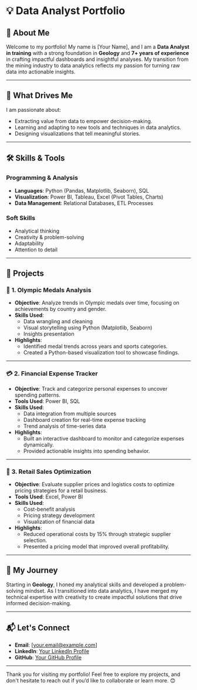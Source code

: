 # 💡 **Data Analyst Portfolio**

## 👋 About Me  
Welcome to my portfolio! My name is [Your Name], and I am a **Data Analyst in training** with a strong foundation in **Geology** and **7+ years of experience** in crafting impactful dashboards and insightful analyses. My transition from the mining industry to data analytics reflects my passion for turning raw data into actionable insights.  

---

## 🚀 What Drives Me  
I am passionate about:  
- Extracting value from data to empower decision-making.  
- Learning and adapting to new tools and techniques in data analytics.  
- Designing visualizations that tell meaningful stories.  

---

## 🛠️ Skills & Tools  

### **Programming & Analysis**  
- **Languages**: Python (Pandas, Matplotlib, Seaborn), SQL  
- **Visualization**: Power BI, Tableau, Excel (Pivot Tables, Charts)  
- **Data Management**: Relational Databases, ETL Processes  

### **Soft Skills**  
- Analytical thinking  
- Creativity & problem-solving  
- Adaptability  
- Attention to detail  

---

## 📂 Projects  

### 🏅 **1. Olympic Medals Analysis**  
- **Objective**: Analyze trends in Olympic medals over time, focusing on achievements by country and gender.  
- **Skills Used**:  
  - Data wrangling and cleaning  
  - Visual storytelling using Python (Matplotlib, Seaborn)  
  - Insights presentation  
- **Highlights**:  
  - Identified medal trends across years and sports categories.  
  - Created a Python-based visualization tool to showcase findings.  

---

### 💳 **2. Financial Expense Tracker**  
- **Objective**: Track and categorize personal expenses to uncover spending patterns.  
- **Tools Used**: Power BI, SQL  
- **Skills Used**:  
  - Data integration from multiple sources  
  - Dashboard creation for real-time expense tracking  
  - Trend analysis of time-series data  
- **Highlights**:  
  - Built an interactive dashboard to monitor and categorize expenses dynamically.  
  - Provided actionable insights into spending behavior.  

---

### 🛒 **3. Retail Sales Optimization**  
- **Objective**: Evaluate supplier prices and logistics costs to optimize pricing strategies for a retail business.  
- **Tools Used**: Excel, Power BI  
- **Skills Used**:  
  - Cost-benefit analysis  
  - Pricing strategy development  
  - Visualization of financial data  
- **Highlights**:  
  - Reduced operational costs by 15% through strategic supplier selection.  
  - Presented a pricing model that improved overall profitability.  

---

## 🎯 My Journey  
Starting in **Geology**, I honed my analytical skills and developed a problem-solving mindset. As I transitioned into data analytics, I have merged my technical expertise with creativity to create impactful solutions that drive informed decision-making.  

---

## 📬 Let's Connect  
- **Email**: [your.email@example.com]  
- **LinkedIn**: [Your LinkedIn Profile](https://linkedin.com/in/yourprofile)  
- **GitHub**: [Your GitHub Profile](https://github.com/yourprofile)  

---

Thank you for visiting my portfolio! Feel free to explore my projects, and don't hesitate to reach out if you’d like to collaborate or learn more. 😊
